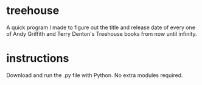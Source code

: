 # treehouse
A quick program I made to figure out the title and release date of every one of Andy Griffith and Terry Denton's Treehouse books from now until infinity.
# instructions
Download and run the .py file with Python. No extra modules required.
